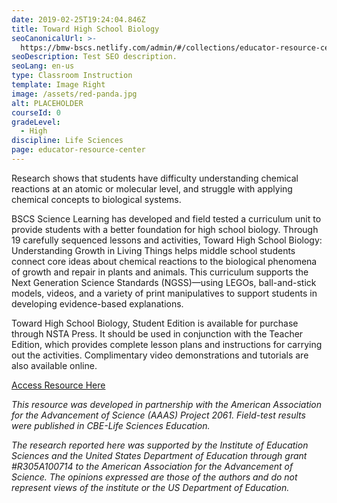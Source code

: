 ```yaml
---
date: 2019-02-25T19:24:04.846Z
title: Toward High School Biology
seoCanonicalUrl: >-
  https://bmw-bscs.netlify.com/admin/#/collections/educator-resource-center/toward-high-school-biology
seoDescription: Test SEO description.
seoLang: en-us
type: Classroom Instruction
template: Image Right
image: /assets/red-panda.jpg
alt: PLACEHOLDER
courseId: 0
gradeLevel:
  - High
discipline: Life Sciences
page: educator-resource-center
---
```

Research shows that students have difficulty understanding chemical reactions at an atomic or molecular level, and struggle with applying chemical concepts to biological systems.

BSCS Science Learning has developed and field tested a curriculum unit to provide students with a better foundation for high school biology. Through 19 carefully sequenced lessons and activities, Toward High School Biology: Understanding Growth in Living Things helps middle school students connect core ideas about chemical reactions to the biological phenomena of growth and repair in plants and animals. This curriculum supports the Next Generation Science Standards (NGSS)—using LEGOs, ball-and-stick models, videos, and a variety of print manipulatives to support students in developing evidence-based explanations.  

Toward High School Biology, Student Edition is available for purchase through NSTA Press. It should be used in conjunction with the Teacher Edition, which provides complete lesson plans and instructions for carrying out the activities. Complimentary video demonstrations and tutorials are also available online.   

<a class="btn btn-outline-secondary" href="https://www.nsta.org/store/product_detail.aspx?id=10.2505/9781681404431/" target="_blank" rel="noopener noreferrer">Access Resource Here</a>

_This resource was developed in partnership with the American Association for the Advancement of Science (AAAS) Project 2061. Field-test results were published in CBE-Life Sciences Education._

_The research reported here was supported by the Institute of Education Sciences and the United States Department of Education through grant #R305A100714 to the American Association for the Advancement of Science. The opinions expressed are those of the authors and do not represent views of the institute or the US Department of Education._
